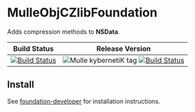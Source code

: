 # MulleObjCZlibFoundation

Adds compression methods to **NSData**.


Build Status | Release Version
-------------|-----------------------------------
[![Build Status](https://travis-ci.org/MulleFoundation/MulleObjCZlibFoundation.svg?branch=release)](https://travis-ci.org/MulleFoundation/MulleObjCZlibFoundation) | ![Mulle kybernetiK tag](https://img.shields.io/github/tag/MulleFoundation/MulleObjCZlibFoundation.svg) [![Build Status](https://travis-ci.org/MulleFoundation/MulleObjCZlibFoundation.svg?branch=release)](https://travis-ci.org/MulleFoundation/MulleObjCZlibFoundation)


## Install

See [foundation-developer](//github.com//foundation-developer) for
installation instructions.

